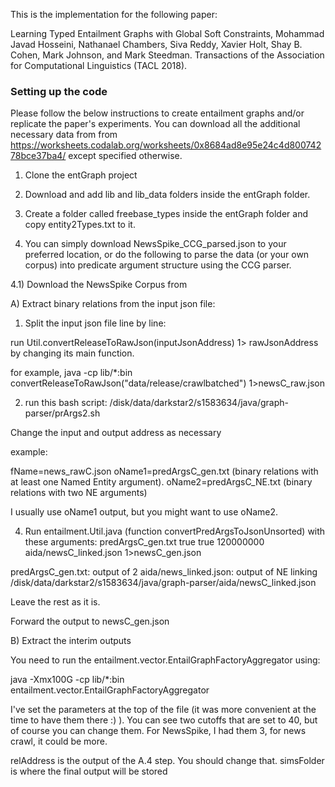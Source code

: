 This is the implementation for the following paper:

Learning Typed Entailment Graphs with Global Soft Constraints, Mohammad Javad Hosseini, Nathanael Chambers, Siva Reddy, Xavier Holt, Shay B. Cohen, Mark Johnson, and Mark Steedman. Transactions of the Association for Computational Linguistics (TACL 2018).

### Setting up the code

Please follow the below instructions to create entailment graphs and/or replicate the paper's experiments. You can download all the additional necessary data from from https://worksheets.codalab.org/worksheets/0x8684ad8e95e24c4d80074278bce37ba4/ except specified otherwise.

1) Clone the entGraph project

2) Download and add lib and lib_data folders inside the entGraph folder.

3) Create a folder called freebase_types inside the entGraph folder and copy entity2Types.txt to it.

4) You can simply download NewsSpike_CCG_parsed.json to your preferred location, or do the following to parse the data (or your own corpus) into predicate argument structure using the CCG parser.

4.1) Download the NewsSpike Corpus from 

A) Extract binary relations from the input json file:

1) Split the input json file line by line:

run Util.convertReleaseToRawJson(inputJsonAddress) 1> rawJsonAddress by changing its main function.

for example, java -cp lib/*:bin convertReleaseToRawJson("data/release/crawlbatched") 1>newsC_raw.json

2) run this bash script: /disk/data/darkstar2/s1583634/java/graph-parser/prArgs2.sh

Change the input and output address as necessary

example:

fName=news_rawC.json
oName1=predArgsC_gen.txt (binary relations with at least one Named Entity argument).
oName2=predArgsC_NE.txt (binary relations with two NE arguments)

I usually use oName1 output, but you might want to use oName2.

4) Run entailment.Util.java (function convertPredArgsToJsonUnsorted) with these arguments: predArgsC_gen.txt true true 120000000 aida/newsC_linked.json 1>newsC_gen.json

predArgsC_gen.txt: output of 2
aida/news_linked.json: output of NE linking
/disk/data/darkstar2/s1583634/java/graph-parser/aida/newsC_linked.json

Leave the rest as it is.

Forward the output to newsC_gen.json

B) Extract the interim outputs

You need to run the entailment.vector.EntailGraphFactoryAggregator using:

java -Xmx100G -cp lib/*:bin  entailment.vector.EntailGraphFactoryAggregator

I've set the parameters at the top of the file (it was more convenient at the time to have them there :) ). You can see two cutoffs that are set to 40, but of course you can change them. For NewsSpike, I had them 3, for news crawl, it could be more.

relAddress is the output of the A.4 step. You should change that.
simsFolder is where the final output will be stored
